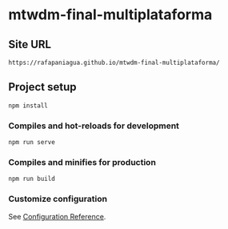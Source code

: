 # mtwdm-final-multiplataforma

## Site URL
```
https://rafapaniagua.github.io/mtwdm-final-multiplataforma/
```

## Project setup
```
npm install
```

### Compiles and hot-reloads for development
```
npm run serve
```

### Compiles and minifies for production
```
npm run build
```

### Customize configuration
See [Configuration Reference](https://cli.vuejs.org/config/).
